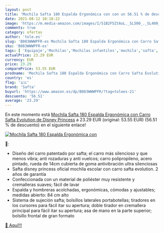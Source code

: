 ```yaml
---
layout: post
title: 'Mochila Safta 180 Espalda Ergonómica con con un 56.51 % de descuento'
date: 2021-08-12 10:18:22
image: 'https://m.media-amazon.com/images/I/51B2F5ZtAoL._SL500_._SL400_.jpg'
comments: true
category: ofertas
author: 'tole.es'
slug: 'B083WWWPFR-es Mochila Safta 180 Espalda Ergonómica con Carro Safta...'
sku: 'B083WWWPFR-es'
tags: [ 'Equipaje','Mochilas','Mochilas infantiles','mochila','safta', ]
actualPrice: 23.29 EUR
currency: EUR
price: 23.29
comparePrice: 53.55 EUR
prodname: 'Mochila Safta 180 Espalda Ergonómica con Carro Safta Evolution de Disney Princess'
country: 'es'
flag: '🇪🇸'
brand: 'Safta'
buyurl: 'https://www.amazon.es/dp/B083WWWPFR/?tag=tolees-21'
descuento: '56.51'
average: '23.29'
---
```


En este momento está [Mochila Safta 180 Espalda Ergonómica con Carro Safta Evolution de Disney Princess](https://www.amazon.es/dp/B083WWWPFR/?tag=tolees-21) a 23.29 EUR (original: 53.55 EUR) (56.51 %  de descuento) en el siguiente enlace!

[![Mochila Safta 180 Espalda Ergonómica con](https://m.media-amazon.com/images/I/51B2F5ZtAoL._SL500_._SL400_.jpg)](https://www.amazon.es/dp/B083WWWPFR/?tag=tolees-21)

🔎:

- Diseño del carro patentado por safta; el carro más silencioso y que menos vibra; anti rozaduras y anti vuelcos; carro polipropileno, acero pintado, rueda de 14cm cubierta de goma antivibración ultra silenciosas
- Safta disney princess oficial mochila escolar con carro safta evolution. 2 años de garantía
- Confeccionada con un material de poliéster muy resistente y cremalleras suaves; fácil de lavar
- Espalda y hombreras acolchadas, ergonómicas, cómodas y ajustables; medidas abierto: 84 cm alto
- Sistema de sujeción safta; bolsillos laterales portabotellas; tiradores en los cursores para fácil itar su apertura; doble tirador en cremallera principal para fácil itar su apertura; asa de mano en la parte superior; bolsillo frontal de gran formato

[🛒 Aquí!!!](https://www.amazon.es/dp/B083WWWPFR/?tag=tolees-21)
